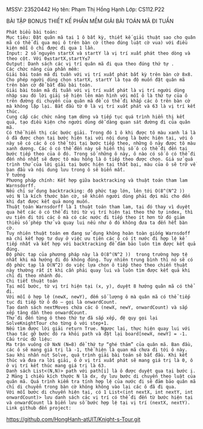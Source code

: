 MSSV: 23520442
Họ tên: Phạm Thị Hồng Hạnh
Lớp: CS112.P22

BÀI TẬP BONUS
THIẾT KẾ PHẦN MỀM GIẢI BÀI TOÁN MÃ ĐI TUẦN

	Phát biểu bài toán:
	Mục tiêu: Đặt quân mã tại 1 ô bất kỳ, thiết kế giải thuật sao cho quân mã có thể đi qua mọi ô trên bàn cờ (theo đúng luật cờ vua) với điều kiện mỗi ô chỉ được đi qua 1 lần.
	Input: 2 số nguyên startX và startY là vị trí xuất phát theo dòng và theo cột. Với 0≤startX,startY≤7 
	Output: Danh sách các vị trí quân mã đi qua theo đúng thứ tự .
	Các chức năng của phần mềm:
	Giải bài toán mã đi tuần với vị trí xuất phát bất kỳ trên bàn cờ 8x8.
	Cho phép người dùng chọn startX, startY là tọa độ muốn đặt quân mã trên bàn cờ để bắt đầu bài toán.
	Giải bài toán mã đi tuần với vị trí xuất phát là vị trí người dùng nhập sau đó lời giải sẽ hiện lên màn hình với mỗi ô là thứ tự của ô trên đường di chuyển của quân mã để có thể đi khắp các ô trên bàn cờ mà không lặp lại. Bắt đầu từ 0 là vị trí xuất phát và 63 là vị trí kết thúc. 
	Cung cấp các chức năng tạm dừng và tiếp tục quá trình hiển thị kết quả, tạo điều kiện cho người dùng dễ dàng quan sát đường đi của quân mã. 
	Có thể hiển thị các bước giải. Trong đó 1 ô khi được tô màu xanh lá là ô đã được chọn tại bước hiện tại với nội dung là bước hiện tại, với ô này sẽ có các ô có thể tới tại bước tiếp theo, những ô này được tô màu xanh dương. Các ô có thể đến này sẽ hiển thị số ô có thể đi đến tại bước tiếp theo của ô đó. Trong số những ô này, ô nào có số ô có thể đi đến nhỏ nhất sẽ được tô màu hồng là ô tiếp theo được chọn. Giả sử quá trình thử của lời giải tại bước hiện tại thất bại, màu của ô sẽ trở về ban đầu và nội dung lưu trong ô sẽ biến mất.
	Ý tưởng 
	Phương pháp chính: Kết hợp giữa backtracking và thuật toán tham lam Warnsdorff.
	Nếu chỉ sử dụng backtracking: độ phức tạp lớn, lên tới O(8^(N^2 ))  với N là kích thước bàn cờ, sẽ khiến người dùng phải đợi mãi cho đến khi đạt được kết quả mong muốn.
	Thuật toán Warnsdorff là 1 thuật toán tham lam, tại đó thay vì duyệt qua hết các ô có thể đi tới từ vị trí hiện tại theo thứ tự index, thì ưu tiên đi tới các ô mà có các nước đi tiếp theo ít hơn từ đó giảm thiểu số phép thử và quay lui nếu như ô đó không đưa ta đến hết bàn cờ.
	Tuy nhiên thuật toán em đang sử dụng không hoàn toàn giống Warnsdoff mà chỉ kết hợp tư duy ở việc ưu tiên các ô có ít nước đi hợp lệ kế tiếp nhất và kết hợp với backtracking để đảm bảo luôn tìm được kết quả đúng. 
	Độ phức tạp của phương pháp này là O(8^(N^2 ))  trong trường hợp tệ nhất khi mà hướng đi đó không đúng. Tuy nhiên trung bình thì nó sẽ có độ phức tạp là O(N^2) do việc lựa chọn ô tiếp theo theo chiến thuật này thường rất ít khi cần phải quay lui và luôn tìm được kết quả khi chỉ đi theo nhánh đó.
	Chi tiết thuật toán
	Tại mỗi bước, từ vị trí hiện tại (x, y), duyệt 8 hướng quân mã có thể đi.
	Với mỗi ô hợp lệ (newX, newY), đếm số lượng ô mà quân mã có thể tiếp tục đi tiếp từ ô đó — gọi là onwardCount.
	Tạo danh sách nextMoves chứa các ô (newX, newY, onwardCount) và sắp xếp tăng dần theo onwardCount.
	Thử đi đến từng ô theo thứ tự đã sắp xếp, đệ quy gọi lại SolveKnightTour cho từng ô với step+1.
	Nếu tìm được lời giải return True. Ngược lại, thực hiện quay lui với thao tác gỡ bước đó ra khỏi path và đặt lại board[newX, newY] = -1.
	Cấu trúc dữ liệu:
	Ma trận vuông cỡ NxN (N=8) để thứ tự “ghé thăm” của quân mã. Ban đầu, các ô sẽ mang giá trị là -1, thể hiện là quan mã chưa đi tới ô này. Sau khi nhấn nút Solve, quá trình giải bài toán sẽ bắt đầu. Khi kết thúc và đưa ra lời giải, ô ở vị trí xuất phát sẽ mang giá trị là 0, ô ở vị trí kết thúc mang giá trị là 63.
	Danh sách List<(N,N)> path với path[i] là ô được duyệt qua tại bước i.
	2 Mảng 1 chiều kích thước N là dx, dy lưu bước di chuyển theo luật của quân mã. Quá trình kiểm tra tính hợp lệ của nước đi sẽ đảm bảo quân mã chỉ di chuyển trong bàn cờ không không vào lại các ô đã đi qua.
	Với mỗi bước di chuyển hiện tại, có 1 List<(int nextX, int nextY, int onwardCount)> lưu danh sách các vị trí có thể đi đến từ bước hiện tại và onwardCount là biến lưu số bước hợp lệ tại vị trí (nextX, nextY). 
	Link github đến project:
https://github.com/HongHanh-atUIT/Knight-s-Tour.git
